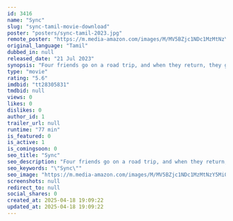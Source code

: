 ```yaml
---
id: 3416
name: "Sync"
slug: "sync-tamil-movie-download"
poster: "posters/sync-tamil-2023.jpg"
remote_poster: "https://m.media-amazon.com/images/M/MV5BZjc1NDc1MzMtNzY5Mi00ZjdiLThjZTUtZGYyNjMxN2ZlN2NkXkEyXkFqcGc@._V1_SX300.jpg"
original_language: "Tamil"
dubbed_in: null
released_date: "21 Jul 2023"
synopsis: "Four friends go on a road trip, and when they return, they get caught in a hit-and-run case."
type: "movie"
rating: "5.6"
imdbid: "tt28305831"
tmdbid: null
views: 0
likes: 0
dislikes: 0
author_id: 1
trailer_url: null
runtime: "77 min"
is_featured: 0
is_active: 1
is_comingsoon: 0
seo_title: "Sync"
seo_description: "Four friends go on a road trip, and when they return, they get caught in a hit-and-run case."
seo_keywords: "\"Sync\""
seo_image: "https://m.media-amazon.com/images/M/MV5BZjc1NDc1MzMtNzY5Mi00ZjdiLThjZTUtZGYyNjMxN2ZlN2NkXkEyXkFqcGc@._V1_SX300.jpg"
screenshots: null
redirect_to: null
social_shares: 0
created_at: 2025-04-18 19:09:22
updated_at: 2025-04-18 19:09:22
---
```


